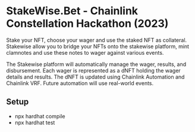 # StakeWise.Bet - Chainlink Constellation Hackathon (2023)
Stake your NFT, choose your wager and use the staked NFT as collateral.  
Stakewise allow you to bridge your NFTs onto the stakewise platform, mint clamnotes and use these notes to wager against various events.  

The Stakewise platform will automatically manage the wager, results, and disbursement. Each wager is represented as a dNFT holding the 
wager details and results. The dNFT is updated using Chainlink Automation and Chainlink VRF. Future automation will use real-world events.

## Setup
- npx hardhat compile
- npx hardhat test
